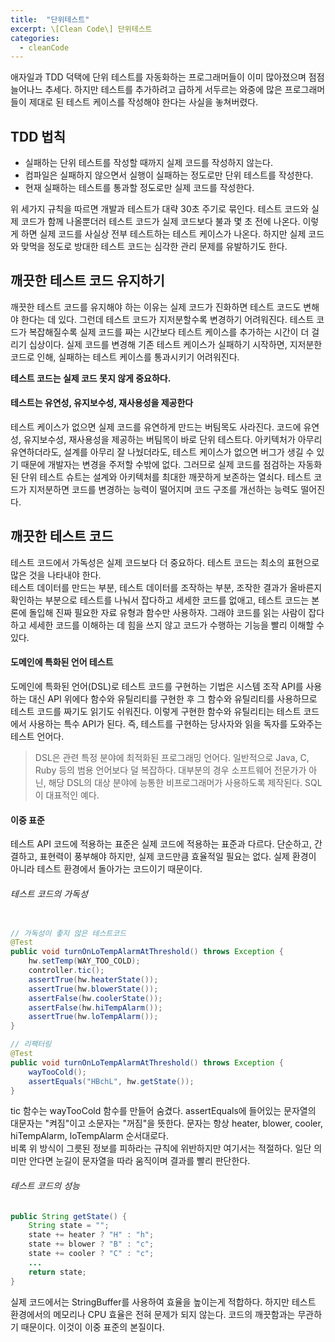 ```yaml
---
title:  "단위테스트"
excerpt: \[Clean Code\] 단위테스트
categories:
  - cleanCode
---
```


애자일과 TDD 덕택에 단위 테스트를 자동화하는 프로그래머들이 이미 많아졌으며 점점 늘어나느 추세다. 하지만 테스트를 추가하려고 급하게 서두르는 와중에 많은 프로그래머들이 제대로 된 테스트 케이스를 작성해야 한다는 사실을 놓쳐버렸다.

## TDD 법칙
- 실패하는 단위 테스트를 작성할 때까지 실제 코드를 작성하지 않는다.
- 컴파일은 실패하지 않으면서 실행이 실패하는 정도로만 단위 테스트를 작성한다.
- 현재 실패하는 테스트를 통과할 정도로만 실제 코드를 작성한다.

위 세가지 규칙을 따르면 개발과 테스트가 대략 30초 주기로 묶인다. 테스트 코드와 실제 코드가 함께 나올뿐더러 테스트 코드가 실제 코드보다 불과 몇 초 전에 나온다. 이렇게 하면 실제 코드를 사실상 전부 테스트하는 테스트 케이스가 나온다. 하지만 실제 코드와 맞먹을 정도로 방대한 테스트 코드는 심각한 관리 문제를 유발하기도 한다.

## 깨끗한 테스트 코드 유지하기
깨끗한 테스트 코드를 유지해야 하는 이유는 실제 코드가 진화하면 테스트 코드도 변해야 한다는 데 있다. 그런데 테스트 코드가 지저분할수록 변경하기 어려워진다. 테스트 코드가 복잡해질수록 실제 코드를 짜는 시간보다 테스트 케이스를 추가하는 시간이 더 걸리기 십상이다. 실제 코드를 변경해 기존 테스트 케이스가 실패하기 시작하면, 지저분한 코드로 인해, 실패하는 테스트 케이스를 통과시키기 어려워진다.  

**테스트 코드는 실제 코드 못지 않게 중요하다.**

#### 테스트는 유연성, 유지보수성, 재사용성을 제공한다
테스트 케이스가 없으면 실제 코드를 유연하게 만드는 버팀목도 사라진다. 코드에 유연성, 유지보수성, 재사용성을 제공하는 버팀목이 바로 단위 테스트다. 아키텍처가 아무리 유연하더라도, 설계를 아무리 잘 나눴더라도, 테스트 케이스가 없으면 버그가 생길 수 있기 때문에 개발자는 변경을 주저할 수밖에 없다. 그러므로 실제 코드를 점검하는 자동화된 단위 테스트 슈트는 설계와 아키텍처를 최대한 깨끗하게 보존하는 열쇠다. 테스트 코드가 지저분하면 코드를 변경하는 능력이 떨어지며 코드 구조를 개선하는 능력도 떨어진다.

## 깨끗한 테스트 코드
테스트 코드에서 가독성은 실제 코드보다 더 중요하다. 테스트 코드는 최소의 표현으로 많은 것을 나타내야 한다.  
테스트 데이터를 만드는 부분, 테스트 데이터를 조작하는 부분, 조작한 결과가 올바른지 확인하는 부분으로 테스트를 나눠서 잡다하고 세세한 코드를 없애고, 테스트 코드는 본론에 돌입해 진짜 필요한 자료 유형과 함수만 사용하자. 그래야 코드를 읽는 사람이 잡다하고 세세한 코드를 이해하는 데 힘을 쓰지 않고 코드가 수행하는 기능을 빨리 이해할 수 있다.

#### 도메인에 특화된 언어 테스트
도메인에 특화된 언어(DSL)로 테스트 코드를 구현하는 기법은 시스템 조작 API를 사용하는 대신 API 위에다 함수와 유틸리티를 구현한 후 그 함수와 유틸리티를 사용하므로 테스트 코드를 짜기도 읽기도 쉬워진다. 이렇게 구현한 함수와 유틸리티는 테스트 코드에서 사용하는 특수 API가 된다. 즉, 테스트를 구현하는 당사자와 읽을 독자를 도와주는 테스트 언어다.

> DSL은 관련 특정 분야에 최적화된 프로그래밍 언어다. 일반적으로 Java, C, Ruby 등의 범용 언어보다 덜 복잡하다. 대부분의 경우 소프트웨어 전문가가 아닌, 해당 DSL의 대상 분야에 능통한 비프로그래머가 사용하도록 제작된다. SQL이 대표적인 예다.

#### 이중 표준
테스트 API 코드에 적용하는 표준은 실제 코드에 적용하는 표준과 다르다. 단순하고, 간결하고, 표현력이 풍부해야 하지만, 실제 코드만큼 효율적일 필요는 없다. 실제 환경이 아니라 테스트 환경에서 돌아가는 코드이기 때문이다.

###### 테스트 코드의 가독성
  
```java

// 가독성이 좋지 않은 테스트코드
@Test
public void turnOnLoTempAlarmAtThreshold() throws Exception {
    hw.setTemp(WAY_TOO_COLD);
    controller.tic();
    assertTrue(hw.heaterState());
    assertTrue(hw.blowerState());
    assertFalse(hw.coolerState());
    assertFalse(hw.hiTempAlarm());
    assertTrue(hw.loTempAlarm());
}

// 리팩터링
@Test
public void turnOnLoTempAlarmAtThreshold() throws Exception {
    wayTooCold();
    assertEquals("HBchL", hw.getState());
}
```  

tic 함수는 wayTooCold 함수를 만들어 숨겼다. assertEquals에 들어있는 문자열의 대문자는 "켜짐"이고 소문자는 "꺼짐"을 뜻한다. 문자는 항상 heater, blower, cooler, hiTempAlarm, loTempAlarm 순서대로다.  
비록 위 방식이 그릇된 정보를 피하라는 규칙에 위반하지만 여기서는 적절하다. 일단 의미만 안다면 눈길이 문자열을 따라 움직이며 결과를 빨리 판단한다.

###### 테스트 코드의 성능

  
```java
public String getState() {
    String state = "";
    state += heater ? "H" : "h";
    state += blower ? "B" : "c";
    state += cooler ? "C" : "c";
    ...
    return state;
}
```  

실제 코드에서는 StringBuffer를 사용하여 효율을 높이는게 적합하다. 하지만 테스트 환경에서의 메모리나 CPU 효율은 전혀 문제가 되지 않는다. 코드의 깨끗함과는 무관하기 때문이다. 이것이 이중 표준의 본질이다.


